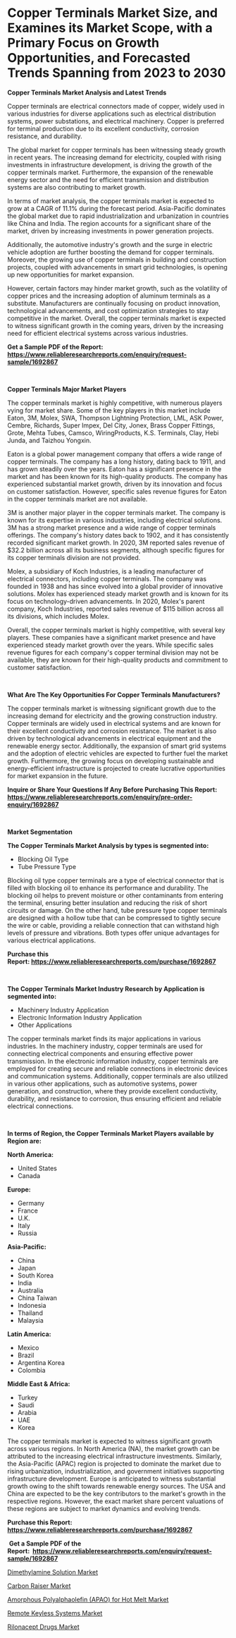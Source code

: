 <p><h1>Copper Terminals Market Size, and Examines its Market Scope, with a Primary Focus on Growth Opportunities, and Forecasted Trends Spanning from 2023 to 2030</h1></p><p><strong>Copper Terminals Market Analysis and Latest Trends</strong></p>
<p><p>Copper terminals are electrical connectors made of copper, widely used in various industries for diverse applications such as electrical distribution systems, power substations, and electrical machinery. Copper is preferred for terminal production due to its excellent conductivity, corrosion resistance, and durability.</p><p>The global market for copper terminals has been witnessing steady growth in recent years. The increasing demand for electricity, coupled with rising investments in infrastructure development, is driving the growth of the copper terminals market. Furthermore, the expansion of the renewable energy sector and the need for efficient transmission and distribution systems are also contributing to market growth.</p><p>In terms of market analysis, the copper terminals market is expected to grow at a CAGR of 11.1% during the forecast period. Asia-Pacific dominates the global market due to rapid industrialization and urbanization in countries like China and India. The region accounts for a significant share of the market, driven by increasing investments in power generation projects.</p><p>Additionally, the automotive industry's growth and the surge in electric vehicle adoption are further boosting the demand for copper terminals. Moreover, the growing use of copper terminals in building and construction projects, coupled with advancements in smart grid technologies, is opening up new opportunities for market expansion.</p><p>However, certain factors may hinder market growth, such as the volatility of copper prices and the increasing adoption of aluminum terminals as a substitute. Manufacturers are continually focusing on product innovation, technological advancements, and cost optimization strategies to stay competitive in the market. Overall, the copper terminals market is expected to witness significant growth in the coming years, driven by the increasing need for efficient electrical systems across various industries.</p></p>
<p><strong>Get a Sample PDF of the Report:&nbsp; <a href="https://www.reliableresearchreports.com/enquiry/request-sample/1692867">https://www.reliableresearchreports.com/enquiry/request-sample/1692867</a></strong></p>
<p>&nbsp;</p>
<p><strong>Copper Terminals Major Market Players</strong></p>
<p><p>The copper terminals market is highly competitive, with numerous players vying for market share. Some of the key players in this market include Eaton, 3M, Molex, SWA, Thompson Lightning Protection, LML, ASK Power, Cembre, Richards, Super Impex, Del City, Jonex, Brass Copper Fittings, Grote, Mehta Tubes, Camsco, WiringProducts, K.S. Terminals, Clay, Hebi Junda, and Taizhou Yongxin.</p><p>Eaton is a global power management company that offers a wide range of copper terminals. The company has a long history, dating back to 1911, and has grown steadily over the years. Eaton has a significant presence in the market and has been known for its high-quality products. The company has experienced substantial market growth, driven by its innovation and focus on customer satisfaction. However, specific sales revenue figures for Eaton in the copper terminals market are not available.</p><p>3M is another major player in the copper terminals market. The company is known for its expertise in various industries, including electrical solutions. 3M has a strong market presence and a wide range of copper terminals offerings. The company's history dates back to 1902, and it has consistently recorded significant market growth. In 2020, 3M reported sales revenue of $32.2 billion across all its business segments, although specific figures for its copper terminals division are not provided.</p><p>Molex, a subsidiary of Koch Industries, is a leading manufacturer of electrical connectors, including copper terminals. The company was founded in 1938 and has since evolved into a global provider of innovative solutions. Molex has experienced steady market growth and is known for its focus on technology-driven advancements. In 2020, Molex's parent company, Koch Industries, reported sales revenue of $115 billion across all its divisions, which includes Molex.</p><p>Overall, the copper terminals market is highly competitive, with several key players. These companies have a significant market presence and have experienced steady market growth over the years. While specific sales revenue figures for each company's copper terminal division may not be available, they are known for their high-quality products and commitment to customer satisfaction.</p></p>
<p>&nbsp;</p>
<p><strong>What Are The Key Opportunities For Copper Terminals Manufacturers?</strong></p>
<p><p>The copper terminals market is witnessing significant growth due to the increasing demand for electricity and the growing construction industry. Copper terminals are widely used in electrical systems and are known for their excellent conductivity and corrosion resistance. The market is also driven by technological advancements in electrical equipment and the renewable energy sector. Additionally, the expansion of smart grid systems and the adoption of electric vehicles are expected to further fuel the market growth. Furthermore, the growing focus on developing sustainable and energy-efficient infrastructure is projected to create lucrative opportunities for market expansion in the future.</p></p>
<p><strong>Inquire or Share Your Questions If Any Before Purchasing This Report: <a href="https://www.reliableresearchreports.com/enquiry/pre-order-enquiry/1692867">https://www.reliableresearchreports.com/enquiry/pre-order-enquiry/1692867</a></strong></p>
<p>&nbsp;</p>
<p><strong>Market Segmentation</strong></p>
<p><strong>The Copper Terminals Market Analysis by types is segmented into:</strong></p>
<p><ul><li>Blocking Oil Type</li><li>Tube Pressure Type</li></ul></p>
<p><p>Blocking oil type copper terminals are a type of electrical connector that is filled with blocking oil to enhance its performance and durability. The blocking oil helps to prevent moisture or other contaminants from entering the terminal, ensuring better insulation and reducing the risk of short circuits or damage. On the other hand, tube pressure type copper terminals are designed with a hollow tube that can be compressed to tightly secure the wire or cable, providing a reliable connection that can withstand high levels of pressure and vibrations. Both types offer unique advantages for various electrical applications.</p></p>
<p><strong>Purchase this Report:&nbsp;<a href="https://www.reliableresearchreports.com/purchase/1692867">https://www.reliableresearchreports.com/purchase/1692867</a></strong></p>
<p>&nbsp;</p>
<p><strong>The Copper Terminals Market Industry Research by Application is segmented into:</strong></p>
<p><ul><li>Machinery Industry Application</li><li>Electronic Information Industry Application</li><li>Other Applications</li></ul></p>
<p><p>The copper terminals market finds its major applications in various industries. In the machinery industry, copper terminals are used for connecting electrical components and ensuring effective power transmission. In the electronic information industry, copper terminals are employed for creating secure and reliable connections in electronic devices and communication systems. Additionally, copper terminals are also utilized in various other applications, such as automotive systems, power generation, and construction, where they provide excellent conductivity, durability, and resistance to corrosion, thus ensuring efficient and reliable electrical connections.</p></p>
<p>&nbsp;</p>
<p><strong>In terms of Region, the Copper Terminals Market Players available by Region are:</strong></p>
<p>
    <p> <strong> North America: </strong>
        <ul>
            <li>United States</li>
            <li>Canada</li>
        </ul>
        </p> 
    <p> <strong> Europe: </strong>
        <ul>
            <li>Germany</li>
            <li>France</li>
            <li>U.K.</li>
            <li>Italy</li>
            <li>Russia</li>
        </ul>
        </p> 
    <p> <strong> Asia-Pacific: </strong>
        <ul>
            <li>China</li>
            <li>Japan</li>
            <li>South Korea</li>
            <li>India</li>
            <li>Australia</li>
            <li>China Taiwan</li>
            <li>Indonesia</li>
            <li>Thailand</li>
            <li>Malaysia</li>
        </ul>
        </p> 
    <p> <strong> Latin America: </strong>
        <ul>
            <li>Mexico</li>
            <li>Brazil</li>
            <li>Argentina Korea</li>
            <li>Colombia</li>
        </ul>
        </p> 
    <p> <strong> Middle East & Africa: </strong>
        <ul>
            <li>Turkey</li>
            <li>Saudi</li>
            <li>Arabia</li>
            <li>UAE</li>
            <li>Korea</li>
        </ul>
    </p>
    </p>
<p><p>The copper terminals market is expected to witness significant growth across various regions. In North America (NA), the market growth can be attributed to the increasing electrical infrastructure investments. Similarly, the Asia-Pacific (APAC) region is projected to dominate the market due to rising urbanization, industrialization, and government initiatives supporting infrastructure development. Europe is anticipated to witness substantial growth owing to the shift towards renewable energy sources. The USA and China are expected to be the key contributors to the market's growth in the respective regions. However, the exact market share percent valuations of these regions are subject to market dynamics and evolving trends.</p></p>
<p><strong>Purchase this Report: <a href="https://www.reliableresearchreports.com/purchase/1692867">https://www.reliableresearchreports.com/purchase/1692867</a></strong></p>
<p>&nbsp;<strong>Get a Sample PDF of the Report:&nbsp;&nbsp;<a href="https://www.reliableresearchreports.com/enquiry/request-sample/1692867">https://www.reliableresearchreports.com/enquiry/request-sample/1692867</a></strong></p>
<p><strong></strong></p>
<p><p><a href="https://github.com/dziulagalemab/Market-Research-Report-List-1/blob/main/dimethylamine-solution-market.md">Dimethylamine Solution Market</a></p><p><a href="https://www.linkedin.com/pulse/carbon-raiser-market-size-2023-2030-global-industrial-analysis/">Carbon Raiser Market</a></p><p><a href="https://github.com/abbypearson7765/Market-Research-Report-List-1/blob/main/amorphous-polyalphaolefin-apao-for-hot-melt-market.md">Amorphous Polyalphaolefin (APAO) for Hot Melt Market</a></p><p><a href="https://medium.com/@theomorar2000/remote-keyless-systems-market-analysis-and-sze-forecasted-for-period-from-2023-to-2030-a0e9ae9c64b6">Remote Keyless Systems Market</a></p><p><a href="https://www.linkedin.com/pulse/rilonacept-drugs-market-size-share-global-analysis-report-uhfnf/">Rilonacept Drugs Market</a></p></p>